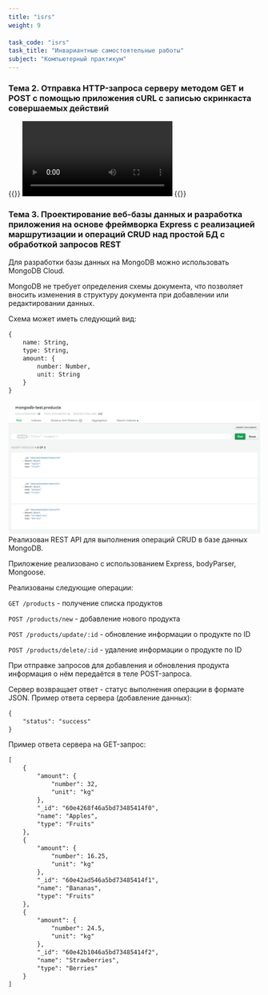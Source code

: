 ```yaml
---
title: "isrs"
weight: 9

task_code: "isrs"
task_title: "Инвариантные самостоятельные работы"
subject: "Компьютерный практикум"
---
```


### Тема 2. Отправка HTTP-запроса серверу методом GET и POST с помощью приложения cURL с записью скринкаста совершаемых действий

{{<rawhtml>}}
    <video>
     <source src="https://github.com/DanilaIsaichev/CPISR2/blob/main/isr2.mp4">
    </video>
{{</rawhtml>}}

### Тема 3. Проектирование веб-базы данных и разработка приложения на основе фреймворка Express с реализацией маршрутизации и операций CRUD над простой БД с обработкой запросов REST
Для разработки базы данных на MongoDB можно использовать MongoDB Cloud.

MongoDB не требует определения схемы документа, что позволяет вносить изменения в структуру документа при добавлении или редактировании данных.

Схема может иметь следующий вид:
```
{
    name: String,
    type: String,
    amount: {
        number: Number,
        unit: String
    }
}
```
![ИСР тема 3 задание 3](/comppract/cp/isr/t3/task-3.png)
Реализован REST API для выполнения операций CRUD в базе данных MongoDB.

Приложение реализовано с использованием Express, bodyParser, Mongoose.

Реализованы следующие операции:

`GET /products` - получение списка продуктов

`POST /products/new` - добавление нового продукта

`POST /products/update/:id` - обновление информации о продукте по ID

`POST /products/delete/:id` - удаление информации о продукте по ID

При отправке запросов для добавления и обновления продукта информация о нём передаётся в теле POST-запроса.

Сервер возвращает ответ - статус выполнения операции в формате JSON. Пример ответа сервера (добавление данных):
```
{
    "status": "success"
}
```

Пример ответа сервера на GET-запрос:
```
[
    {
        "amount": {
            "number": 32,
            "unit": "kg"
        },
        "_id": "60e4268f46a5bd73485414f0",
        "name": "Apples",
        "type": "Fruits"
    },
    {
        "amount": {
            "number": 16.25,
            "unit": "kg"
        },
        "_id": "60e42ad546a5bd73485414f1",
        "name": "Bananas",
        "type": "Fruits"
    },
    {
        "amount": {
            "number": 24.5,
            "unit": "kg"
        },
        "_id": "60e42b1046a5bd73485414f2",
        "name": "Strawberries",
        "type": "Berries"
    }
]
```
